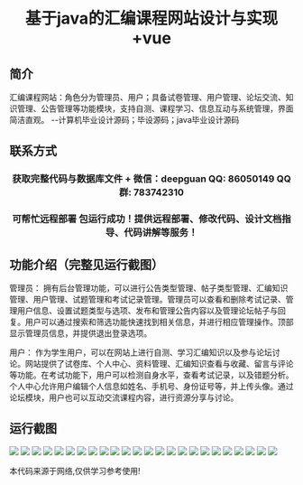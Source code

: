 <p><h1 align="center">基于java的汇编课程网站设计与实现+vue</h1></p>

## 简介
汇编课程网站：角色分为管理员、用户；具备试卷管理、用户管理、论坛交流、知识管理、公告管理等功能模块，支持自测、课程学习、信息互动与系统管理，界面简洁直观。    --计算机毕业设计源码；毕设源码；java毕业设计源码


## 联系方式
<p><h3 align="center">获取完整代码与数据库文件 + 微信：deepguan QQ: 86050149 QQ群: 783742310</h3></p>
<p><h3 align="center">可帮忙远程部署 包运行成功！提供远程部署、修改代码、设计文档指导、代码讲解等服务！</h3></p>

## 功能介绍（完整见运行截图）
管理员： 拥有后台管理功能，可以进行公告类型管理、帖子类型管理、汇编知识管理、用户管理、试题管理和考试记录管理。管理员可以查看和删除考试记录、管理用户信息、设置试题类型与选项、发布和管理公告内容以及管理论坛帖子与回复。用户可以通过搜索和筛选功能快速找到相关信息，并进行相应管理操作。顶部显示管理员信息，并提供退出登录选项。

用户： 作为学生用户，可以在网站上进行自测、学习汇编知识以及参与论坛讨论。网站提供了试卷库、个人中心、资料管理、汇编知识查看与收藏、留言与评论等功能。在考试功能下，用户可以检测自身水平，查看考试记录，以及错题分析。个人中心允许用户编辑个人信息如姓名、手机号、身份证号等，并上传头像。通过论坛模块，用户也可以互动交流课程内容，进行资源分享与讨论。


## 运行截图
![](img/001.jpg)
![](img/002.jpg)
![](img/003.jpg)
![](img/004.jpg)
![](img/005.jpg)
![](img/006.jpg)
![](img/007.jpg)
![](img/008.jpg)
![](img/009.jpg)
![](img/010.jpg)
![](img/011.jpg)
![](img/012.jpg)
![](img/013.jpg)
![](img/014.jpg)
![](img/015.jpg)
![](img/016.jpg)
![](img/017.jpg)
![](img/018.jpg)
![](img/019.jpg)
![](img/020.jpg)
![](img/021.jpg)
![](img/022.jpg)
![](img/023.jpg)
![](img/024.jpg)

<p>本代码来源于网络,仅供学习参考使用!</p>
